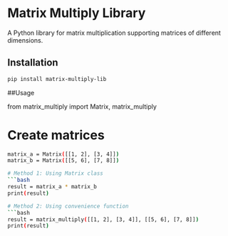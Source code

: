 # Matrix Multiply Library

A Python library for matrix multiplication supporting matrices of different dimensions.

## Installation

```bash
pip install matrix-multiply-lib
```
##Usage

from matrix_multiply import Matrix, matrix_multiply

# Create matrices
```bash
matrix_a = Matrix([[1, 2], [3, 4]])
matrix_b = Matrix([[5, 6], [7, 8]])

# Method 1: Using Matrix class
```bash
result = matrix_a * matrix_b
print(result)

# Method 2: Using convenience function
```bash
result = matrix_multiply([[1, 2], [3, 4]], [[5, 6], [7, 8]])
print(result)